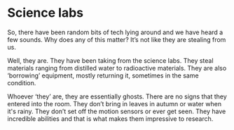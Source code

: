# Science labs
So, there have been random bits of tech lying around and we have heard a few sounds. Why does any of this matter? It’s not like they are stealing from us.

Well, they are. They have been taking from the science labs. They steal materials ranging from distilled water to radioactive materials. They are also ‘borrowing’ equipment, mostly returning it, sometimes in the same condition.

Whoever ‘they’ are, they are essentially ghosts. There are no signs that they entered into the room. They don’t bring in leaves in autumn or water when it's rainy. They don’t set off the motion sensors or ever get seen. They have incredible abilities and that is what makes them impressive to research.  
